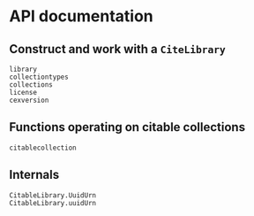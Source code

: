 # API documentation


## Construct and work with a `CiteLibrary`


```@docs
library
collectiontypes
collections
license
cexversion
```

## Functions operating on citable collections

```@docs
citablecollection
```

## Internals

```@docs
CitableLibrary.UuidUrn
CitableLibrary.uuidUrn
```